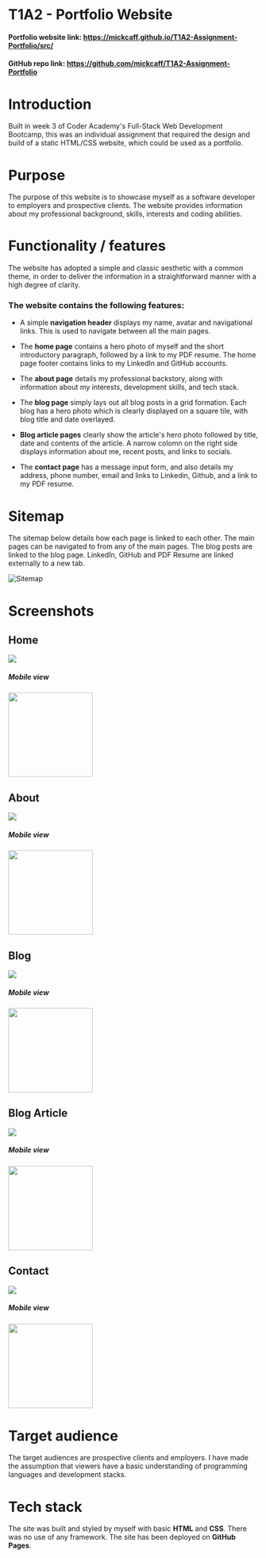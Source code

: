 # T1A2 - Portfolio Website


#### Portfolio website link: https://mickcaff.github.io/T1A2-Assignment-Portfolio/src/


#### GitHub repo link: https://github.com/mickcaff/T1A2-Assignment-Portfolio

# Introduction

Built in week 3 of Coder Academy's Full-Stack Web Development Bootcamp, this was an individual assignment that required the design and build of a static HTML/CSS website, which could be used as a portfolio.


# Purpose

The purpose of this website is to showcase myself as a software developer to employers and prospective clients. The website provides information about my professional background, skills, interests and coding abilities.


# Functionality / features

The website has adopted a simple and classic aesthetic with a common theme, in order to deliver the information in a straightforward manner with a high degree of clarity. 

### The website contains the following features:

- A simple **navigation header** displays my name, avatar and navigational links. This is used to navigate between all the main pages. 

- The **home page** contains a hero photo of myself and the short introductory paragraph, followed by a link to my PDF resume. The home page footer contains links to my LinkedIn and GitHub accounts. 

- The **about page** details my professional backstory, along with information about my interests, development skills, and tech stack. 

- The **blog page** simply lays out all blog posts in a grid formation. Each blog has a hero photo which is clearly displayed on a square tile, with blog title and date overlayed. 

- **Blog article pages** clearly show the article's hero photo followed by title, date and contents of the article. A narrow colomn on the right side displays information about me, recent posts, and links to socials.

- The **contact page** has a message input form, and also details my address, phone number, email and links to Linkedin, Github, and a link to my PDF resume. 


# Sitemap

The sitemap below details how each page is linked to each other. The main pages can be navigated to from any of the main pages. The blog posts are linked to the blog page. LinkedIn, GitHub and PDF Resume are linked externally to a new tab. 

![Sitemap](docs/T1A2-Portfolio.drawio.png)

# Screenshots

## Home
![](docs/home.png)
##### Mobile view
<img src="docs/home_mobile.png" width="170">


## About
![](docs/about.png)
##### Mobile view
<img src="docs/about_mobile.png" width="170">


## Blog
![](docs/blog.png)
##### Mobile view
<img src="docs/blog_mobile.png" width="170">


## Blog Article
![](docs/blog_article.png)
##### Mobile view
<img src="docs/blog_article_mobile.png" width="170">


## Contact
![](docs/contact.png)
##### Mobile view
<img src="docs/contact_mobile.png" width="170">




# Target audience

The target audiences are prospective clients and employers. I have made the assumption that viewers have a basic understanding of programming languages and development stacks.

# Tech stack

The site was built and styled by myself with basic **HTML** and **CSS**. There was no use of any framework. The site has been deployed on **GitHub Pages**. 